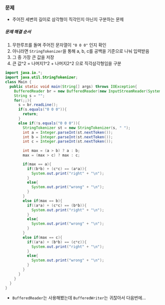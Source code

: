 ### 문제
* 주어진 세변의 길이로 삼각형이 직각인지 아닌지 구분하는 문제

##### 문제 해결 순서
1. 무한루프를 돌며 주어진 문자열이 `"0 0 0"` 인지 확인
2. 아니라면 `StringTokenizer`을 통해 a, b, c를 공백을 기준으로 나눠 입력받음
3. 그 중 가장 큰 값을 저장
4. 큰 값^2 = 나머지1^2 + 나머지2^2 으로 직각삼각형임을 구분

```java
import java.io.*;
import java.util.StringTokenizer;
class Main {
  public static void main(String[] args) throws IOException{
    BufferedReader br = new BufferedReader(new InputStreamReader(System.in));
    String s = "";
    for(;;){
      s = br.readLine();
      if(s.equals("0 0 0")){
        return;
      }
      else if(!s.equals("0 0 0")){
        StringTokenizer st = new StringTokenizer(s, " ");
        int a = Integer.parseInt(st.nextToken());
        int b = Integer.parseInt(st.nextToken());
        int c = Integer.parseInt(st.nextToken());
        
        int max = (a > b) ? a : b;
        max = (max > c) ? max : c;

        if(max == a){
          if((b*b) + (c*c) == (a*a)){
            System.out.print("right" + "\n");
          }
          else{
            System.out.print("wrong" + "\n");
          }
        }
        else if(max == b){
          if((a*a) + (c*c) == (b*b)){
            System.out.print("right" + "\n");
          }
          else{
            System.out.print("wrong" + "\n");
          }
        }
        else if(max == c){
          if((a*a) + (b*b) == (c*c)){
            System.out.print("right" + "\n");
          }
          else{
            System.out.print("wrong" + "\n");
          }
        }
      }
    }
  }
}
```
* `BufferedReader`는 사용해봤는데 `BufferedWriter`는 귀찮아서 다음번에...
